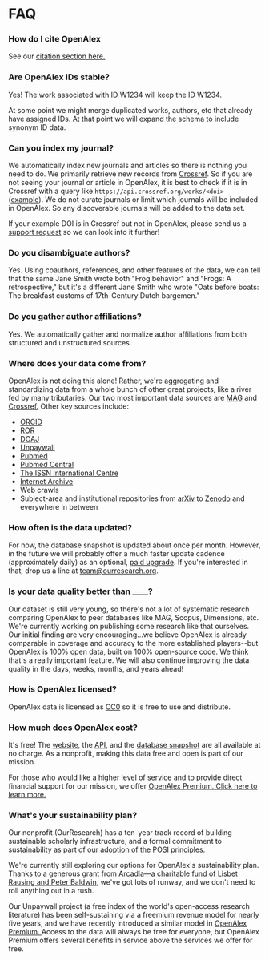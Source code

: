 # FAQ

### How do I cite OpenAlex

See our [citation section here.](../#citation)

### Are OpenAlex IDs stable?

Yes! The work associated with ID W1234 will keep the ID W1234.

At some point we might merge duplicated works, authors, etc that already have assigned IDs. At that point we will expand the schema to include synonym ID data.

### Can you index my journal?

We automatically index new journals and articles so there is nothing you need to do. We primarily retrieve new records from [Crossref](https://www.crossref.org/). So if you are not seeing your journal or article in OpenAlex, it is best to check if it is in Crossref with a query like `https://api.crossref.org/works/<doi>` ([example](https://api.crossref.org/works/10.1097/HS9.0000000000000014)). We do not curate journals or limit which journals will be included in OpenAlex. So any discoverable journals will be added to the data set.

If your example DOI is in Crossref but not in OpenAlex, please send us a [support request](https://openalex.org/help) so we can look into it further!

### Do you disambiguate authors?

Yes. Using coauthors, references, and other features of the data, we can tell that the same Jane Smith wrote both "Frog behavior" and "Frogs: A retrospective," but it's a different Jane Smith who wrote "Oats before boats: The breakfast customs of 17th-Century Dutch bargemen."

### Do you gather author affiliations?

Yes. We automatically gather and normalize author affiliations from both structured and unstructured sources.

### Where does your data come from?

OpenAlex is not doing this alone! Rather, we're aggregating and standardizing data from a whole bunch of other great projects, like a river fed by many tributaries. Our two most important data sources are [MAG](https://aka.ms/msracad) and [Crossref.](https://www.crossref.org/) Other key sources include:

* [ORCID](https://orcid.org/)
* [ROR](https://ror.org/)
* [DOAJ](https://doaj.org/)
* [Unpaywall](https://unpaywall.org/)
* [Pubmed](https://pubmed.ncbi.nlm.nih.gov/)
* [Pubmed Central](https://www.ncbi.nlm.nih.gov/pmc/)
* [The ISSN International Centre](https://www.issn.org/)
* [Internet Archive](https://archive.org/details/GeneralIndex)
* Web crawls
* Subject-area and institutional repositories from [arXiv](https://arxiv.org/) to [Zenodo](https://zenodo.org/) and everywhere in between

### How often is the data updated?

For now, the database snapshot is updated about once per month. However, in the future we will probably offer a much faster update cadence (approximately daily) as an optional, [paid upgrade](faq.md#whats-your-sustainability-plan). If you're interested in that, drop us a line at [team@ourresearch.org](mailto:team@ourresearch.org).

### Is your data quality better than \_\_\_\_?

Our dataset is still very young, so there's not a lot of systematic research comparing OpenAlex to peer databases like MAG, Scopus, Dimensions, etc. We're currently working on publishing some research like that ourselves. Our initial finding are very encouraging...we believe OpenAlex is already comparable in coverage and accuracy to the more established players--but OpenAlex is 100% open data, built on 100% open-source code. We think that's a really important feature. We will also continue improving the data quality in the days, weeks, months, and years ahead!

### How is OpenAlex licensed?

OpenAlex data is licensed as [CC0](https://creativecommons.org/publicdomain/zero/1.0/) so it is free to use and distribute.

### How much does OpenAlex cost?

It's free! The [website](https://explore.openalex.org), the [API](../), and the [database snapshot](broken-reference) are all available at no charge. As a nonprofit, making this data free and open is part of our mission.

For those who would like a higher level of service and to provide direct financial support for our mission, we offer [OpenAlex Premium. Click here to learn more.](https://openalex.org/pricing)

### What's your sustainability plan?

Our nonprofit (OurResearch) has a ten-year track record of building sustainable scholarly infrastructure, and a formal commitment to sustainability as part of [our adoption of the POSI principles.](https://blog.ourresearch.org/posi/)

We're currently still exploring our options for OpenAlex's sustainability plan. Thanks to a generous grant from [Arcadia—a charitable fund of Lisbet Rausing and Peter Baldwin](https://www.arcadiafund.org.uk/), we've got lots of runway, and we don't need to roll anything out in a rush.

Our Unpaywall project (a free index of the world's open-access research literature) has been self-sustaining via a freemium revenue model for nearly five years, and we have recently introduced a similar model in [OpenAlex Premium. ](https://openalex.org/pricing)Access to the data will always be free for everyone, but OpenAlex Premium offers several benefits in service above the services we offer for free.
